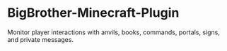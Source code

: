 # BigBrother-Minecraft-Plugin
Monitor player interactions with anvils, books, commands, portals, signs, and private messages.
